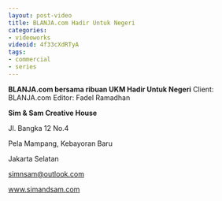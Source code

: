 ```yaml
---
layout: post-video
title: BLANJA.com Hadir Untuk Negeri
categories:
- videoworks
videoid: 4f33cXdRTyA
tags:
- commercial
- series
---
```


**BLANJA.com bersama ribuan UKM Hadir Untuk Negeri**
Client: BLANJA.com
Editor: Fadel Ramadhan

**Sim & Sam Creative House**

Jl. Bangka 12 No.4

Pela Mampang, Kebayoran Baru

Jakarta Selatan

simnsam@outlook.com

www.simandsam.com
